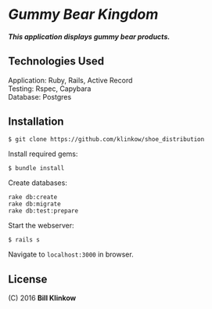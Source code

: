 # _Gummy Bear Kingdom_

##### This application displays gummy bear products.

## Technologies Used

Application: Ruby, Rails, Active Record<br>
Testing: Rspec, Capybara<br>
Database: Postgres

Installation
------------

```
$ git clone https://github.com/klinkow/shoe_distribution
```

Install required gems:
```
$ bundle install
```

Create databases:
```
rake db:create
rake db:migrate
rake db:test:prepare
```

Start the webserver:
```
$ rails s
```

Navigate to `localhost:3000` in browser.


License
-------

(C) 2016 **Bill Klinkow**
